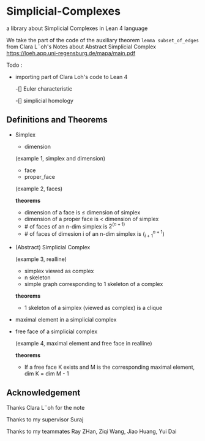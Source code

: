 # Simplicial-Complexes
a library about Simplicial Complexes in Lean 4 language

We take the part of the code of the auxiliary theorem `lemma subset_of_edges` from Clara L¨oh's Notes about Abstract Simplicial Complex https://loeh.app.uni-regensburg.de/mapa/main.pdf

Todo : 
- importing part of Clara Loh's code to Lean 4

    -[] Euler characteristic
    
    -[] simplicial homology

## Definitions and Theorems
- Simplex
  - dimension

  (example 1, simplex and dimension)
    
  - face
  - proper_face

  (example 2, faces)

  **theorems**
  - dimension of a face is $\le$ dimension of simplex
  - dimension of a proper face is $\lt$ dimension of simplex
  - \# of faces of an n-dim simplex is $2^{(n+1)}$
  - \# of faces of dimesion i of an n-dim simplex is $(^{n+1}_{i+1})$
 
- (Abstract) Simplicial Complex

  (example 3, realline)
  
  - simplex viewed as complex
  - n skeleton
  - simple graph corresponding to 1 skeleton of a complex
 
  **theorems**
  - 1 skeleton of a simplex (viewed as complex) is a clique
 
- maximal element in a simplicial complex
- free face of a simplicial complex

  (example 4, maximal element and free face in realline)

  **theorems**
  - If a free face K exists and M is the corresponding maximal element, dim K = dim M - 1
     

## Acknowledgement

Thanks Clara L¨oh for the note

Thanks to my supervisor Suraj

Thanks to my teammates Ray ZHan, Ziqi Wang, Jiao Huang, Yui Dai 
